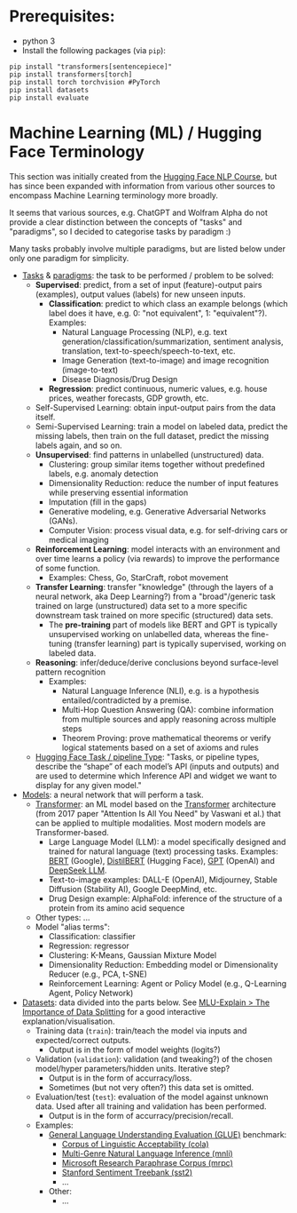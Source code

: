 # Prerequisites: 

* python 3
* Install the following packages (via `pip`):


```
pip install "transformers[sentencepiece]"
pip install transformers[torch]
pip install torch torchvision #PyTorch
pip install datasets
pip install evaluate
```

# Machine Learning (ML) / Hugging Face Terminology
This section was initially created from the [Hugging Face NLP Course](https://huggingface.co/learn/nlp-course/), but has since been expanded with information from various other sources to encompass Machine Learning terminology more broadly.

It seems that various sources, e.g. ChatGPT and Wolfram Alpha do not provide a clear distinction between the concepts of "tasks" and "paradigms", so I decided to categorise tasks by paradigm :)

Many tasks probably involve multiple paradigms, but are listed below under only one paradigm for simplicity.

* [Tasks](https://huggingface.co/tasks) & [paradigms](https://www.wolfram.com/language/introduction-machine-learning/machine-learning-paradigms/): the task to be performed / problem to be solved:
    * **Supervised**: predict, from a set of input (feature)-output pairs (examples), output values (labels) for new unseen inputs.
      * **Classification**: predict to which class an example belongs (which label does it have, e.g. 0: "not equivalent", 1: "equivalent"?). Examples:
         * Natural Language Processing (NLP), e.g. text generation/classification/summarization, sentiment analysis, translation, text-to-speech/speech-to-text, etc.
         * Image Generation (text-to-image) and image recognition (image-to-text)
         * Disease Diagnosis/Drug Design
      * **Regression**: predict continuous, numeric values, e.g. house prices, weather forecasts, GDP growth, etc.
    * Self-Supervised Learning: obtain input-output pairs from the data itself.
    * Semi-Supervised Learning: train a model on labeled data, predict the missing labels, then train on the full dataset, predict the missing labels again, and so on.
    * **Unsupervised**: find patterns in unlabelled (unstructured) data.
      * Clustering: group similar items together without predefined labels, e.g. anomaly detection
      * Dimensionality Reduction: reduce the number of input features while preserving essential information
      * Imputation (fill in the gaps)
      * Generative modeling, e.g. Generative Adversarial Networks (GANs).
      * Computer Vision: process visual data, e.g. for self-driving cars or medical imaging
   * **Reinforcement Learning**: model interacts with an environment and over time learns a policy (via rewards) to improve the performance of some function.
     * Examples: Chess, Go, StarCraft, robot movement
   * **Transfer Learning**: transfer "knowledge" (through the layers of a neural network, aka Deep Learning?) from a "broad"/generic task trained on large (unstructured) data set to a more specific downstream task trained on more specific (structured) data sets.
     * The **pre-training** part of models like BERT and GPT is typically unsupervised working on unlabelled data, whereas the fine-tuning (transfer learning) part is typically supervised, working on labeled data.
   * **Reasoning**: infer/deduce/derive conclusions beyond surface-level pattern recognition
     * Examples:
       * Natural Language Inference (NLI), e.g. is a hypothesis entailed/contradicted by a premise.
       * Multi-Hop Question Answering (QA): combine information from multiple sources and apply reasoning across multiple steps
       * Theorem Proving: prove mathematical theorems or verify logical statements based on a set of axioms and rules
  * [Hugging Face Task / pipeline Type](https://huggingface.co/docs/hub/en/models-tasks): "Tasks, or pipeline types, describe the “shape” of each model’s API (inputs and outputs) and are used to determine which Inference API and widget we want to display for any given model."
* [Models](https://learn.microsoft.com/en-us/windows/ai/windows-ml/what-is-a-machine-learning-model): a neural network that will perform a task.
  * [Transformer](https://huggingface.co/docs/transformers/en/index): an ML model based on the [Transformer](https://research.google/blog/transformer-a-novel-neural-network-architecture-for-language-understanding/) architecture (from 2017 paper "Attention Is All You Need" by Vaswani et al.) that can be applied to multiple modalities. Most modern models are Transformer-based.
    * Large Language Model (LLM): a model specifically designed and trained for natural language (text) processing tasks. Examples: [BERT](https://huggingface.co/docs/transformers/en/model_doc/bert) (Google), [DistilBERT](https://huggingface.co/docs/transformers/en/model_doc/distilbert) (Hugging Face), [GPT](https://huggingface.co/docs/transformers/en/model_doc/openai-gpt) (OpenAI) and [DeepSeek LLM](https://github.com/deepseek-ai/DeepSeek-LLM).
    * Text-to-image examples: DALL-E (OpenAI), Midjourney, Stable Diffusion (Stability AI), Google DeepMind, etc.
    * Drug Design example: AlphaFold: inference of the structure of a protein from its amino acid sequence
  * Other types: ...
  * Model "alias terms":
    * Classification: classifier
    * Regression: regressor
    * Clustering: K-Means, Gaussian Mixture Model
    * Dimensionality Reduction: Embedding model or Dimensionality Reducer (e.g., PCA, t-SNE)
    * Reinforcement Learning: Agent or Policy Model (e.g., Q-Learning Agent, Policy Network)
* [Datasets](https://huggingface.co/docs/datasets/en/index): data divided into the parts below. See [MLU-Explain > The Importance of Data Splitting](https://mlu-explain.github.io/train-test-validation/) for a good interactive explanation/visualisation.
  * Training data (`train`): train/teach the model via inputs and expected/correct outputs.
    * Output is in the form of model weights (logits?) 
  * Validation (`validation`): validation (and tweaking?) of the chosen model/hyper parameters/hidden units. Iterative step?
    * Output is in the form of accurracy/loss.
    * Sometimes (but not very often?) this data set is omitted.
  * Evaluation/test (`test`): evaluation of the model against unknown data. Used after all training and validation has been performed.
    * Output is in the form of accurracy/precision/recall.
  * Examples: 
    * [General Language Understanding Evaluation (GLUE)](https://huggingface.co/datasets/nyu-mll/glue) benchmark:
      * [Corpus of Linguistic Acceptability (cola)](https://huggingface.co/datasets/nyu-mll/glue/viewer/cola)
      * [Multi-Genre Natural Language Inference (mnli)](https://huggingface.co/datasets/nyu-mll/glue/viewer/mnli)
      * [Microsoft Research Paraphrase Corpus (mrpc)](https://huggingface.co/datasets/nyu-mll/glue/viewer/mrpc/train)
      * [Stanford Sentiment Treebank (sst2)](https://huggingface.co/datasets/nyu-mll/glue/viewer/sst2)
      * ...
    * Other:
      * ...
